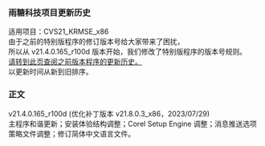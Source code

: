 ### 雨糖科技项目更新历史
适用项目：CVS21_KRMSE_x86<br>
由于之前的特别版程序的修订版本号给大家带来了困扰，<br>
所以从 v21.4.0.165_r100d 版本开始，我们修改了特别版程序的版本号规则。<br>
[请转到此页查阅之前版本程序的更新历史。](https://github.com/RainCandyTech/RCProject_UpdateHistory/blob/main/CVS21_KRMSE_Legacy.md)<br>
以更新时间从新到旧排序。
### 正文
v21.4.0.165_r100d (优化补丁版本 v21.8.0.3_x86，2023/07/29)<br>
主程序和谐更新；安装体验结构调整；Corel Setup Engine 调整；消息推送选项策略文件调整；修订简体中文语言文件。
